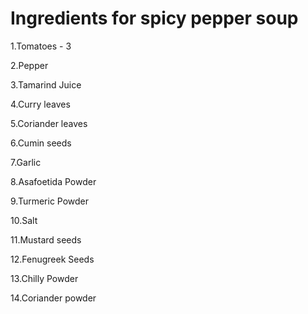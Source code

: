 # Ingredients for spicy pepper soup

1.Tomatoes - 3

2.Pepper 

3.Tamarind Juice

4.Curry leaves

5.Coriander leaves

6.Cumin seeds

7.Garlic

8.Asafoetida Powder

9.Turmeric Powder

10.Salt

11.Mustard seeds

12.Fenugreek Seeds

13.Chilly Powder

14.Coriander powder